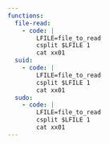 ```yaml
---
functions:
  file-read:
    - code: |
        LFILE=file_to_read
        csplit $LFILE 1
        cat xx01
  suid:
    - code: |
        LFILE=file_to_read
        csplit $LFILE 1
        cat xx01
  sudo:
    - code: |
        LFILE=file_to_read
        csplit $LFILE 1
        cat xx01
---
```


